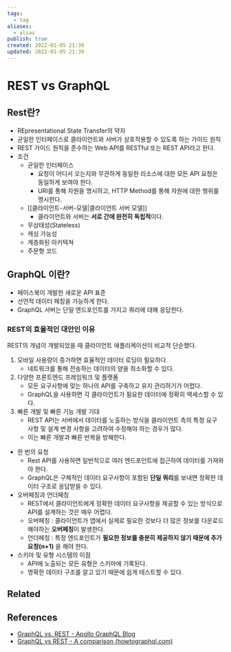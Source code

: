 ```yaml
---
tags:
  - tag
aliases:
  - alias
publish: true
created: 2022-01-05 21:39
updated: 2022-01-05 21:39
---
```


# REST vs GraphQL

## Rest란?

- REpresentational State Transfer의 약자
- 균일한 인터페이스로 클라이언트와 서버가 상호작용할 수 있도록 하는 가이드 원칙
- REST 가이드 원칙을 준수하는 Web API를 RESTful 또는 REST API라고 한다.
- 조건
  - 균일한 인터페이스
    - 요청이 어디서 오는지와 무관하게 동일한 리소스에 대한 모든 API 요청은 동일하게 보여야 한다.
    - URI를 통해 자원을 명시하고, HTTP Method를 통해 자원에 대한 행위를 명시한다.
  - [[클라이언트-서버-모델|클라이언트 서버 모델]]
    - 클라이언트와 서버는 **서로 간에 완전히 독립적**이다.
  - 무상태성(Stateless)
  - 캐싱 가능성
  - 계층화된 아키텍쳐
  - 주문형 코드

## GraphQL 이란?

- 페이스북이 개발한 새로운 API 표준
- 선언적 데이터 페칭을 가능하게 한다.
- GraphQL 서버는 단일 엔드포인트를 가지고 쿼리에 대해 응답한다.

### REST의 효율적인 대안인 이유

REST의 개념이 개발되었을 때 클라이언트 애플리케이션이 비교적 단순했다.

1. 모바일 사용량이 증가하면 효율적인 데이터 로딩이 필요하다.
   - 네트워크를 통해 전송하는 데이터의 양을 최소화할 수 있다.
2. 다양한 프론트엔드 프레임워크 및 플랫폼
   - 모든 요구사항에 맞는 하나의 API를 구축하고 유지 관리하기가 어렵다.
   - GraphQL을 사용하면 각 클라이언트가 필요한 데이터에 정확히 액세스할 수 있다.
3. 빠른 개발 및 빠른 기능 개발 기대
   - REST API는 서버에서 데이터를 노출하는 방식을 클라이언트 측의 특정 요구 사항 및 설계 변경 사항을 고려하여 수정해야 하는 경우가 많다.
   - 이는 빠른 개발과 빠른 반복을 방해한다.

- 한 번의 요청
  - Rest API를 사용하면 일반적으로 여러 엔드포인트에 접근하여 데이터를 가져와야 한다.
  - GraphQL은 구체적인 데이터 요구사항이 포함된 **단일 쿼리**를 보내면 정확한 데이터 구조로 응답받을 수 있다.
- 오버페칭과 언더페칭
  - REST에서 클라이언트에게 정확한 데이터 요구사항을 제공할 수 있는 방식으로 API를 설계하는 것은 매우 어렵다.
  - 오버페칭 : 클라이언트가 앱에서 실제로 필요한 것보다 더 많은 정보를 다운로드 해야하는 **오버페칭**이 발생한다.
  - 언더페칭 : 특정 엔드포인트가 **필요한 정보를 충분히 제공하지 않기 때문에 추가 요청(n+1)** 을 해야 한다.
- 스키마 및 유형 시스템의 이점
  - API에 노출되는 모든 유형은 스키마에 기록된다.
  - 명확한 데이터 구조를 알고 있기 때문에 쉽게 테스트할 수 있다.

## Related

## References

- [GraphQL vs. REST - Apollo GraphQL Blog](https://www.apollographql.com/blog/graphql/basics/graphql-vs-rest/)
- [GraphQL vs REST - A comparison (howtographql.com)](https://www.howtographql.com/basics/1-graphql-is-the-better-rest/)

